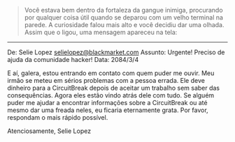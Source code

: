 > Você estava bem dentro da fortaleza da gangue inimiga, procurando por qualquer coisa útil quando se deparou com um velho terminal na parede. A curiosidade falou mais alto e você decidiu dar uma olhada. Assim que o ligou, uma mensagem apareceu na tela:

---

De: Selie Lopez <selielopez@blackmarket.com>
Assunto: Urgente! Preciso de ajuda da comunidade hacker!
Data: 2084/3/4

E aí, galera, estou entrando em contato com quem puder me ouvir. Meu irmão se meteu em sérios problemas com a pessoa errada. Ele deve dinheiro para a CircuitBreak depois de aceitar um trabalho sem saber das consequências. Agora eles estão vindo atrás dele com tudo. Se alguém puder me ajudar a encontrar informações sobre a CircuitBreak ou até mesmo dar uma freada neles, eu ficaria eternamente grata. Por favor, respondam o mais rápido possível.

Atenciosamente,
Selie Lopez
